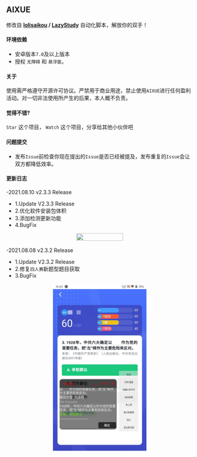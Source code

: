 ## AIXUE

修改自 **[lolisaikou](https://github.com/lolisaikou) / [LazyStudy](https://github.com/lolisaikou/LazyStudy)** 自动化脚本，解放你的双手！

####  环境依赖

- 安卓版本`7.0`及以上版本
- 授权 `无障碍` 和 `悬浮窗`。

#### 关于

使用需严格遵守开源许可协议。严禁用于商业用途，禁止使用`AIXUE`进行任何盈利活动。对一切非法使用所产生的后果，本人概不负责。

#### 觉得不错? 

`Star` 这个项目， `Watch` 这个项目，分享给其他小伙伴吧

#### 问题提交

- 发布`Issue`前检查你现在提出的`Issue`是否已经被提及，发布重复的`Issue`会让双方都降低效率。

#### 更新日志

-2021.08.10 v2.3.3 Release

* 1.Update V2.3.3 Release
* 2.优化软件安装包体积
* 3.添加检测更新功能
* 4.BugFix

<div align="center">
<img src="/uploads/images/20210810204438.jpg" height="30%" width ="50%" />
</div>

-2021.08.08 v2.3.2 Release

* 1.Update V2.3.2 Release
* 2.修复`四人赛`新题型题目获取
* 3.BugFix

<div align="center">
<img src="/uploads/images/20210808160557.jpg" height="30%" width ="50%" />
</div>
